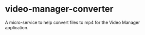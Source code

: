# video-manager-converter

A micro-service to help convert files to mp4 for the Video Manager application.